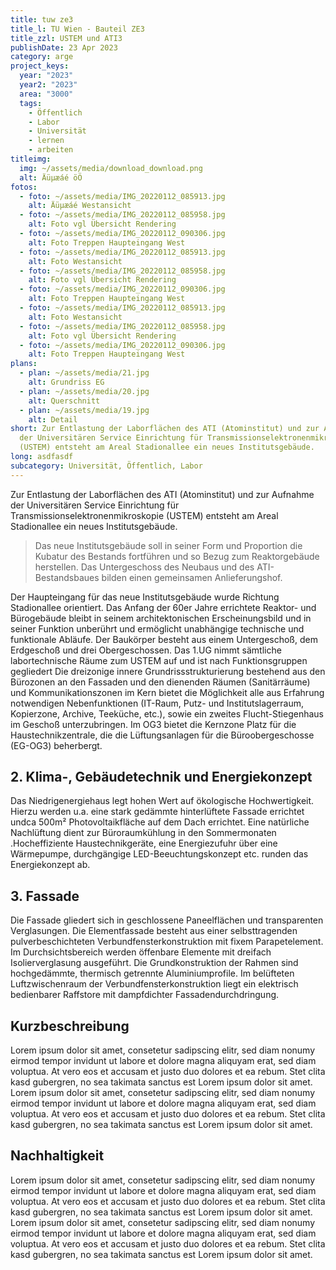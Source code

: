 ```yaml
---
title: tuw ze3
title_l: TU Wien - Bauteil ZE3
title_zzl: USTEM und ATI3
publishDate: 23 Apr 2023
category: arge
project_keys:
  year: "2023"
  year2: "2023"
  area: "3000"
  tags:
    - Öffentlich
    - Labor
    - Universität
    - lernen
    - arbeiten
titleimg:
  img: ~/assets/media/download_download.png
  alt: Äüµæáé öÖ
fotos:
  - foto: ~/assets/media/IMG_20220112_085913.jpg
    alt: Äüµæáé Westansicht
  - foto: ~/assets/media/IMG_20220112_085958.jpg
    alt: Foto vgl Übersicht Rendering
  - foto: ~/assets/media/IMG_20220112_090306.jpg
    alt: Foto Treppen Haupteingang West
  - foto: ~/assets/media/IMG_20220112_085913.jpg
    alt: Foto Westansicht
  - foto: ~/assets/media/IMG_20220112_085958.jpg
    alt: Foto vgl Übersicht Rendering
  - foto: ~/assets/media/IMG_20220112_090306.jpg
    alt: Foto Treppen Haupteingang West
  - foto: ~/assets/media/IMG_20220112_085913.jpg
    alt: Foto Westansicht
  - foto: ~/assets/media/IMG_20220112_085958.jpg
    alt: Foto vgl Übersicht Rendering
  - foto: ~/assets/media/IMG_20220112_090306.jpg
    alt: Foto Treppen Haupteingang West
plans:
  - plan: ~/assets/media/21.jpg
    alt: Grundriss EG
  - plan: ~/assets/media/20.jpg
    alt: Querschnitt
  - plan: ~/assets/media/19.jpg
    alt: Detail
short: Zur Entlastung der Laborflächen des ATI (Atominstitut) und zur Aufnahme
  der Universitären Service Einrichtung für Transmissionselektronenmikroskopie
  (USTEM) entsteht am Areal Stadionallee ein neues Institutsgebäude.
long: asdfasdf
subcategory: Universität, Öffentlich, Labor
---
```

Zur Entlastung der Laborflächen des ATI (Atominstitut) und zur Aufnahme der Universitären Service Einrichtung für Transmissionselektronenmikroskopie (USTEM) entsteht am Areal Stadionallee ein neues Institutsgebäude. 

> Das neue Institutsgebäude soll in seiner Form und Proportion die Kubatur des Bestands fortführen und so Bezug zum Reaktorgebäude herstellen. Das Untergeschoss des Neubaus und des ATI-Bestandsbaues bilden einen gemeinsamen Anlieferungshof. 

Der Haupteingang für das neue Institutsgebäude wurde Richtung Stadionallee orientiert. Das Anfang der 60er Jahre errichtete Reaktor- und Bürogebäude bleibt in seinem architektonischen Erscheinungsbild und in seiner Funktion unberührt und ermöglicht unabhängige technische und funktionale Abläufe. 
Der Baukörper besteht aus einem Untergeschoß, dem Erdgeschoß und drei Obergeschossen. Das 1.UG nimmt sämtliche labortechnische Räume zum USTEM auf und ist nach Funktionsgruppen gegliedert  Die dreizonige innere Grundrissstrukturierung bestehend aus den Bürozonen an den Fassaden und den dienenden Räumen (Sanitärräume)   und Kommunikationszonen im Kern bietet die Möglichkeit alle   aus Erfahrung notwendigen Nebenfunktionen (IT-Raum, Putz- und Institutslagerraum, Kopierzone, Archive, Teeküche, etc.), sowie ein   zweites Flucht-Stiegenhaus im Geschoß unterzubringen. Im OG3 bietet   die Kernzone Platz für die Haustechnikzentrale, die die Lüftungsanlagen   für die Büroobergeschosse (EG-OG3) beherbergt. 

## 2. Klima-, Gebäudetechnik und Energiekonzept

Das Niedrigenergiehaus legt hohen Wert auf ökologische Hochwertigkeit. Hierzu werden u.a. eine stark gedämmte hinterlüftete Fassade errichtet undca 500m² Photovoltaikfläche auf dem Dach errichtet. Eine natürliche Nachlüftung dient zur Büroraumkühlung in den Sommermonaten
.Hocheffiziente Haustechnikgeräte, eine Energiezufuhr über eine Wärmepumpe, durchgängige LED-Beeuchtungskonzept etc. runden das Energiekonzept ab. 

## 3. Fassade

Die Fassade gliedert sich in geschlossene Paneelflächen und transparenten Verglasungen. Die Elementfassade besteht aus einer selbsttragenden pulverbeschichteten Verbundfensterkonstruktion mit fixem Parapetelement.
Im Durchsichtsbereich werden öffenbare Elemente mit dreifach Isolierverglasung ausgeführt. Die Grundkonstruktion der Rahmen sind hochgedämmte, thermisch getrennte Aluminiumprofile. Im belüfteten Luftzwischenraum der Verbundfensterkonstruktion liegt ein elektrisch bedienbarer Raffstore mit dampfdichter Fassadendurchdringung.

## Kurzbeschreibung

Lorem ipsum dolor sit amet, consetetur sadipscing elitr, sed diam nonumy eirmod tempor invidunt ut labore et dolore magna aliquyam erat, sed diam voluptua. At vero eos et accusam et justo duo dolores et ea rebum. Stet clita kasd gubergren, no sea takimata sanctus est Lorem ipsum dolor sit amet. Lorem ipsum dolor sit amet, consetetur sadipscing elitr, sed diam nonumy eirmod tempor invidunt ut labore et dolore magna aliquyam erat, sed diam voluptua. At vero eos et accusam et justo duo dolores et ea rebum. Stet clita kasd gubergren, no sea takimata sanctus est Lorem ipsum dolor sit amet.

## Nachhaltigkeit

Lorem ipsum dolor sit amet, consetetur sadipscing elitr, sed diam nonumy eirmod tempor invidunt ut labore et dolore magna aliquyam erat, sed diam voluptua. At vero eos et accusam et justo duo dolores et ea rebum. Stet clita kasd gubergren, no sea takimata sanctus est Lorem ipsum dolor sit amet. Lorem ipsum dolor sit amet, consetetur sadipscing elitr, sed diam nonumy eirmod tempor invidunt ut labore et dolore magna aliquyam erat, sed diam voluptua. At vero eos et accusam et justo duo dolores et ea rebum. Stet clita kasd gubergren, no sea takimata sanctus est Lorem ipsum dolor sit amet.
